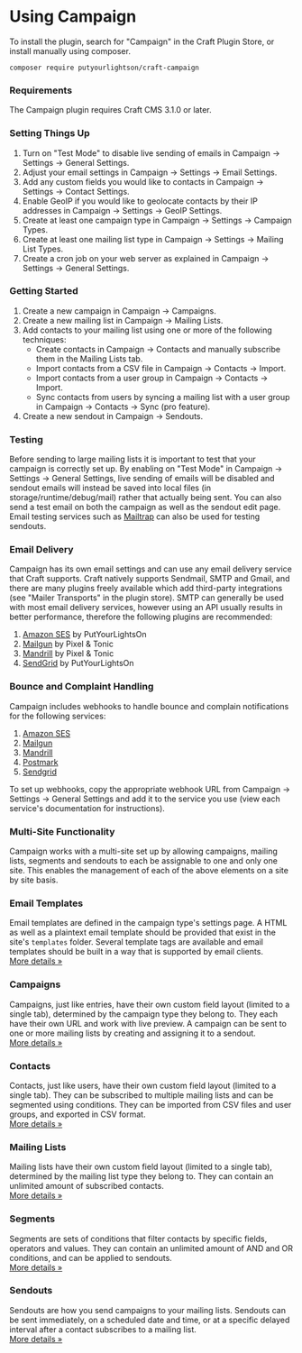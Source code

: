 # Using Campaign

To install the plugin, search for "Campaign" in the Craft Plugin Store, or install manually using composer.

    composer require putyourlightson/craft-campaign

### Requirements
The Campaign plugin requires Craft CMS 3.1.0 or later.

### Setting Things Up
1. Turn on "Test Mode" to disable live sending of emails in Campaign → Settings → General Settings.
2. Adjust your email settings in Campaign → Settings → Email Settings.
3. Add any custom fields you would like to contacts in Campaign → Settings → Contact Settings.
4. Enable GeoIP if you would like to geolocate contacts by their IP addresses in Campaign → Settings → GeoIP Settings.
5. Create at least one campaign type in Campaign → Settings → Campaign Types.
6. Create at least one mailing list type in Campaign → Settings → Mailing List Types.
7. Create a cron job on your web server as explained in Campaign → Settings → General Settings.

### Getting Started
1. Create a new campaign in Campaign → Campaigns.
2. Create a new mailing list in Campaign → Mailing Lists.
3. Add contacts to your mailing list using one or more of the following techniques:
    - Create contacts in Campaign → Contacts and manually subscribe them in the Mailing Lists tab.
    - Import contacts from a CSV file in Campaign → Contacts → Import.
    - Import contacts from a user group in Campaign → Contacts → Import.
    - Sync contacts from users by syncing a mailing list with a user group in Campaign → Contacts → Sync (pro feature).
4. Create a new sendout in Campaign → Sendouts.

### Testing
Before sending to large mailing lists it is important to test that your campaign is correctly set up. By enabling on "Test Mode" in Campaign → Settings → General Settings, live sending of emails will be disabled and sendout emails  will instead be saved into local files (in storage/runtime/debug/mail) rather that actually being sent. You can also send a test email on both the campaign as well as the sendout edit page. Email testing services such as [Mailtrap](https://mailtrap.io/) can also be used for testing sendouts.

### Email Delivery
Campaign has its own email settings and can use any email delivery service that Craft supports. Craft natively supports Sendmail, SMTP and Gmail, and there are many plugins freely available which add third-party integrations (see "Mailer Transports" in the plugin store). SMTP can generally be used with most email delivery services, however using an API usually results in better performance, therefore the following plugins are recommended:

1. [Amazon SES](https://github.com/putyourlightson/craft-amazon-ses) by PutYourLightsOn
2. [Mailgun](https://github.com/craftcms/mailgun) by Pixel & Tonic
3. [Mandrill](https://github.com/craftcms/mandrill) by Pixel & Tonic
4. [SendGrid](https://github.com/putyourlightson/craft-sendgrid) by PutYourLightsOn

### Bounce and Complaint Handling

Campaign includes webhooks to handle bounce and complain notifications for the following services:

1. [Amazon SES](https://aws.amazon.com/ses/)
2. [Mailgun](https://www.mailgun.com/)
3. [Mandrill](https://www.mandrill.com/)
4. [Postmark](https://postmarkapp.com/)
5. [Sendgrid](https://sendgrid.com/)

To set up webhooks, copy the appropriate webhook URL from Campaign → Settings → General Settings and add it to the service you use (view each service's documentation for instructions). 
 
### Multi-Site Functionality
Campaign works with a multi-site set up by allowing campaigns, mailing lists, segments and sendouts to each be assignable to one and only one site. This enables the management of each of the above elements on a site by site basis.

### Email Templates
Email templates are defined in the campaign type's settings page. A HTML as well as a plaintext email template should be provided that exist in the site's `templates` folder. Several template tags are available and email templates should be built in a way that is supported by email clients.     
[More details &raquo;](https://craftcampaign.com/docs/email-templates)

### Campaigns
Campaigns, just like entries, have their own custom field layout (limited to a single tab), determined by the campaign type they belong to. They each have their own URL and work with live preview. A campaign can be sent to one or more mailing lists by creating and assigning it to a sendout.  
[More details &raquo;](https://craftcampaign.com/docs/campaigns)

### Contacts
Contacts, just like users, have their own custom field layout (limited to a single tab). They can be subscribed to multiple mailing lists and can be segmented using conditions. They can be imported from CSV files and user groups, and exported in CSV format.  
[More details &raquo;](https://craftcampaign.com/docs/contacts)

### Mailing Lists
Mailing lists have their own custom field layout (limited to a single tab), determined by the mailing list type they belong to. They can contain an unlimited amount of subscribed contacts.  
[More details &raquo;](https://craftcampaign.com/docs/mailing-lists)

### Segments
Segments are sets of conditions that filter contacts by specific fields, operators and values. They can contain an unlimited amount of AND and OR conditions, and can be applied to sendouts.  
[More details &raquo;](https://craftcampaign.com/docs/segments)

### Sendouts
Sendouts are how you send campaigns to your mailing lists. Sendouts can be sent immediately, on a scheduled date and time, or at a specific delayed interval after a contact subscribes to a mailing list.  
[More details &raquo;](https://craftcampaign.com/docs/sendouts)
